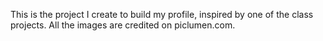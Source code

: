 This is the project I create to build my profile, inspired by one of the class projects. All the images are credited on piclumen.com. 

